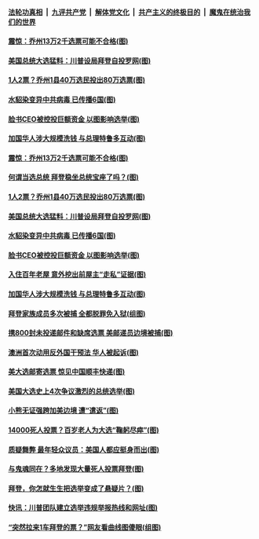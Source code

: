 

####  [法轮功真相](../../../../basic/blob/master/README.md?t=11100602) &nbsp;|&nbsp; [九评共产党](../../../../9ping.md/blob/master/README.md?t=11100602) &nbsp;|&nbsp; [解体党文化](../../../../jtdwh.md/blob/master/README.md?t=11100602)  &nbsp;|&nbsp; [共产主义的终极目的](../../../../gczydzjmd.md/blob/master/README.md?t=11100602) &nbsp;|&nbsp; [魔鬼在统治我们的世界](../../../../mgztzwmdsj.md/blob/master/README.md?t=11100602) 

#### [震惊：乔州13万2千选票可能不合格(图)](../pages/p3/951996.md?t=11100602) 

#### [美国总统大选猛料：川普设局拜登自投罗网(图)](../pages/p3/951903.md?t=11100602) 

#### [1人2票？乔州1县40万选民投出80万选票(图)](../pages/p3/951962.md?t=11100602) 

#### [水貂染变异中共病毒 已传播6国(图)](../pages/p3/951891.md?t=11100602) 

#### [脸书CEO被控投巨额资金 以图影响选举(图)](../pages/p3/951861.md?t=11100602) 

#### [加国华人涉大规模洗钱 与总理特鲁多互动(图)](../pages/p3/951854.md?t=11100602) 

#### [震惊：乔州13万2千选票可能不合格(图)](../pages/p3/951996.md?t=11100602) 

#### [何谓当选总统 拜登稳坐总统宝座了吗？(图)](../pages/p3/951979.md?t=11100602) 

#### [1人2票？乔州1县40万选民投出80万选票(图)](../pages/p3/951962.md?t=11100602) 

#### [美国总统大选猛料：川普设局拜登自投罗网(图)](../pages/p3/951903.md?t=11100602) 

#### [水貂染变异中共病毒 已传播6国(图)](../pages/p3/951891.md?t=11100602) 

#### [脸书CEO被控投巨额资金 以图影响选举(图)](../pages/p3/951861.md?t=11100602) 

#### [入住百年老屋 意外挖出前屋主“走私”证据(图)](../pages/p3/951858.md?t=11100602) 

#### [加国华人涉大规模洗钱 与总理特鲁多互动(图)](../pages/p3/951854.md?t=11100602) 

#### [拜登家族成员多次被捕 全都脱罪免入狱(组图)](../pages/p3/951734.md?t=11100602) 

#### [携800封未投递邮件和缺席选票 美邮递员边境被捕(图)](../pages/p3/951742.md?t=11100602) 

#### [澳洲首次动用反外国干预法 华人被起诉(图)](../pages/p3/951743.md?t=11100602) 

#### [美大选邮寄选票 惊见中国顺丰快递(图)](../pages/p3/951733.md?t=11100602) 

#### [美国大选史上4次争议激烈的总统选举(图)](../pages/p3/951627.md?t=11100602) 

#### [小熊无证强跨加美边境 遭“遣返”(图)](../pages/p3/951724.md?t=11100602) 

#### [14000死人投票？百岁老人为大选“鞠躬尽瘁”(图)](../pages/p3/951722.md?t=11100602) 

#### [质疑舞弊 最年轻众议员：美国人都应挺身而出(图)](../pages/p3/951569.md?t=11100602) 

#### [与鬼魂同在？多地发现大量死人投票拜登(图)](../pages/p3/951681.md?t=11100602) 

#### [拜登，你怎就生生把选举变成了悬疑片？(图)](../pages/p3/951603.md?t=11100602) 

#### [快讯：川普团队建立选举违规举报热线和网址(图)](../pages/p3/951625.md?t=11100602) 

#### [“突然拉来1车拜登的票？”网友看曲线图傻眼(组图)](../pages/p3/951582.md?t=11100602) 

